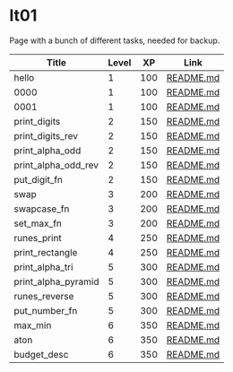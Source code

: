 # lt01

Page with a bunch of different tasks, needed for backup.

| Title               | Level | XP  | Link                                         |
| ------------------- | ----- | --- | -------------------------------------------- |
| hello               | 1     | 100 | [README.md](./hello/README.md)               | + |
| 0000                | 1     | 100 | [README.md](./0000/README.md)                | + |
| 0001                | 1     | 100 | [README.md](./0001/README.md)                | + |
| print_digits        | 2     | 150 | [README.md](./print_digits/README.md)        | + |
| print_digits_rev    | 2     | 150 | [README.md](./print_digits_rev/README.md)    | + |
| print_alpha_odd     | 2     | 150 | [README.md](./print_alpha_odd/README.md)     | + |
| print_alpha_odd_rev | 2     | 150 | [README.md](./print_alpha_odd_rev/README.md) | + |
| put_digit_fn        | 2     | 150 | [README.md](./put_digit_fn/README.md)        | + |
| swap                | 3     | 200 | [README.md](./swap_fn/README.md)             | + |
| swapcase_fn         | 3     | 200 | [README.md](./swapcase_fn/README.md)         | + |
| set_max_fn          | 3     | 200 | [README.md](./set_max_fn/README.md)          | + |
| runes_print         | 4     | 250 | [README.md](./runes_print/README.md)         | + |
| print_rectangle     | 4     | 250 | [README.md](./print_rectangle/README.md)     | + |
| print_alpha_tri     | 5     | 300 | [README.md](./print_alpha_tri/README.md)     | + |
| print_alpha_pyramid | 5     | 300 | [README.md](./print_alpha_pyramid/README.md) | + |
| runes_reverse       | 5     | 300 | [README.md](./runes_reverse/README.md)       | + |
| put_number_fn       | 5     | 300 | [README.md](./put_number_fn/README.md)       | + |
| max_min             | 6     | 350 | [README.md](./max_min/README.md)             | + |
| aton                | 6     | 350 | [README.md](./aton/README.md)                | + |
| budget_desc         | 6     | 350 | [README.md](./budget_desc/README.md)         | + |
